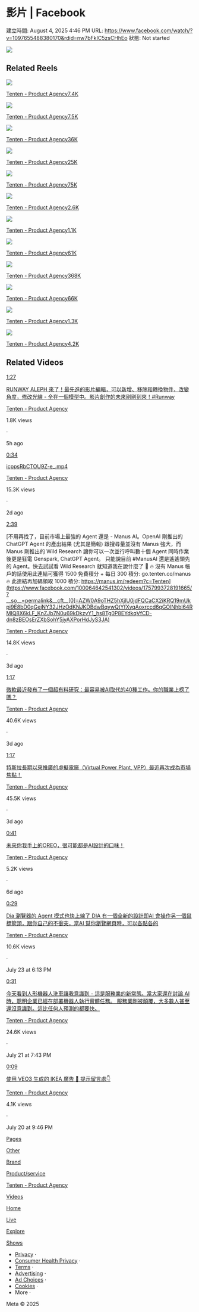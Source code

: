 # 影片 | Facebook

建立時間: August 4, 2025 4:46 PM
URL: https://www.facebook.com/watch/?v=1097655488380170&rdid=nw7bFkIC5zsCHhEo
狀態: Not started

![](https://scontent-hou1-1.xx.fbcdn.net/v/t15.5256-10/527041414_1089455655942951_5255182507547751812_n.jpg?stp=dst-jpg_s960x960_tt6&_nc_cat=106&ccb=1-7&_nc_sid=50ce42&_nc_ohc=wo3Lpn4TE6EQ7kNvwFkeHcK&_nc_oc=AdnZIjvJr1c-okZafpPbdnYFO3ORxkWSdLYzq1oDBxM-_lmRP5MK0u7j7rAN_hA79aE&_nc_zt=23&_nc_ht=scontent-hou1-1.xx&_nc_gid=JeZS0-4k2BxeBu92OXtsqg&oh=00_AfUe3wGMOyGxvlIgDoRZkuq0cn4HYidy-Fho09JJfgHb0w&oe=68966041)

## Related Reels

![](https://scontent-hou1-1.xx.fbcdn.net/v/t15.5256-10/516539001_1059106129680462_8755841215986417065_n.jpg?stp=dst-jpg_s960x960_tt6&_nc_cat=110&ccb=1-7&_nc_sid=73dd82&_nc_ohc=JuoqKsnDIpoQ7kNvwFSEiUB&_nc_oc=AdnNET2--Wp7P6RG1M7dWbLD7qDjtKBcRz63aOmbei9JkKBcAhIxpav7v3tzJdBW2Rs&_nc_zt=23&_nc_ht=scontent-hou1-1.xx&_nc_gid=JeZS0-4k2BxeBu92OXtsqg&oh=00_AfWjOapMlbZOT_OOqr3wMlLQg_UcHkVAwz_CdupZKz5qKw&oe=6896367D)

[Tenten - Product Agency7.4K](https://www.facebook.com/reel/1385194829199570/?s=ifu)

![](https://scontent-hou1-1.xx.fbcdn.net/v/t15.5256-10/514597432_660042207080237_6661153500444747763_n.jpg?stp=dst-jpg_s960x960_tt6&_nc_cat=110&ccb=1-7&_nc_sid=73dd82&_nc_ohc=msTWpPP5waMQ7kNvwFnOXIs&_nc_oc=AdkyZzVxrI33rLLafMPMr8hQXHJtMC_meaIzCJeltsBS2CcS5tsvZnt04PndKRg-ZpY&_nc_zt=23&_nc_ht=scontent-hou1-1.xx&_nc_gid=JeZS0-4k2BxeBu92OXtsqg&oh=00_AfXDi58uTmEFxS-jiLoEj5VxJbBam53QOUTTeVLbVnHsRA&oe=68965D2D)

[Tenten - Product Agency7.5K](https://www.facebook.com/reel/1123120892966714/?s=ifu)

![](https://scontent-hou1-1.xx.fbcdn.net/v/t15.5256-10/511038689_703406805850692_7175230847707235451_n.jpg?stp=dst-jpg_s960x960_tt6&_nc_cat=100&ccb=1-7&_nc_sid=73dd82&_nc_ohc=FXexHBoElfcQ7kNvwG0NtFt&_nc_oc=AdleVz58L1jy58o1ujZvlOf9TKCk5nr58U3t-1RHfdsW3Idlx9cKitI7kfifpkbNDyk&_nc_zt=23&_nc_ht=scontent-hou1-1.xx&_nc_gid=JeZS0-4k2BxeBu92OXtsqg&oh=00_AfUhmE6rHWrQQ6L1KPjhhdvOE1qm2T8Wnpx67i-WEJFcew&oe=6896431E)

[Tenten - Product Agency36K](https://www.facebook.com/reel/1085814753436871/?s=ifu)

![](https://scontent-hou1-1.xx.fbcdn.net/v/t15.5256-10/509415290_973810274739649_8012352370944678950_n.jpg?stp=dst-jpg_s960x960_tt6&_nc_cat=109&ccb=1-7&_nc_sid=73dd82&_nc_ohc=5cZ1eY_9ocwQ7kNvwG4R_8M&_nc_oc=Adl4pqBFH2nOo1vvu1cbCQJog_wvnj1PR2h58j3wDPXsa8kUVzN3G2vhLnZmINPeNqo&_nc_zt=23&_nc_ht=scontent-hou1-1.xx&_nc_gid=JeZS0-4k2BxeBu92OXtsqg&oh=00_AfVNOr7JlciPyp75fdIJAAkx0uvTpj8Mq_lcNTw_aw-iVQ&oe=68966038)

[Tenten - Product Agency25K](https://www.facebook.com/reel/1170014361808422/?s=ifu)

![](https://scontent-hou1-1.xx.fbcdn.net/v/t15.5256-10/508381991_672360589128113_8495459785251967189_n.jpg?stp=dst-jpg_s960x960_tt6&_nc_cat=107&ccb=1-7&_nc_sid=73dd82&_nc_ohc=ZoMcx9BFFo0Q7kNvwFc4Bmn&_nc_oc=Adk23gpdK6nwHivhjgufbKW6fbHYWYcCxs9rTtRyGsxEu0EYAYrWbR4XdVkMuCctLpw&_nc_zt=23&_nc_ht=scontent-hou1-1.xx&_nc_gid=JeZS0-4k2BxeBu92OXtsqg&oh=00_AfWzYDoSmu5onNqjHipE7WO_1ZvoyJnFdHGNkunrXhC0kg&oe=68964376)

[Tenten - Product Agency75K](https://www.facebook.com/reel/2507622169600585/?s=ifu)

![](https://scontent-hou1-1.xx.fbcdn.net/v/t15.5256-10/499666596_2058744217950013_4444954246972313155_n.jpg?stp=dst-jpg_s960x960_tt6&_nc_cat=111&ccb=1-7&_nc_sid=73dd82&_nc_ohc=0D6yTGqVw3AQ7kNvwEyzCfP&_nc_oc=Adme-SAm2kNzk0eradCmzt-4X6_nkHdnGXHoeYDf9NTaxcI1Tf8W4A_ep6oLKg3Pzmc&_nc_zt=23&_nc_ht=scontent-hou1-1.xx&_nc_gid=JeZS0-4k2BxeBu92OXtsqg&oh=00_AfXnc8fn_SbLk3pNPThckrMtGXULBuHPi80mTUnuJ4vfEQ&oe=68966013)

[Tenten - Product Agency2.6K](https://www.facebook.com/reel/1723777734928105/?s=ifu)

![](https://scontent-hou1-1.xx.fbcdn.net/v/t15.5256-10/497696251_690985847200181_7342613810829144641_n.jpg?stp=dst-jpg_s960x960_tt6&_nc_cat=108&ccb=1-7&_nc_sid=73dd82&_nc_ohc=rIysjCY2C8EQ7kNvwEeVHO_&_nc_oc=Adm1SS9OmGmcruCLSCLbg-8orugeRudKMaCr3Y67QYsgaG_uCXgquAuNWJQMfHSrn-Q&_nc_zt=23&_nc_ht=scontent-hou1-1.xx&_nc_gid=JeZS0-4k2BxeBu92OXtsqg&oh=00_AfVGc7bEw_Mc55QmJUGyWjVSjmj_XvwVmIdGhzCEkXQ_uQ&oe=68964EB7)

[Tenten - Product Agency1.1K](https://www.facebook.com/reel/1876965213068395/?s=ifu)

![](https://scontent-hou1-1.xx.fbcdn.net/v/t15.5256-10/497245249_1196901781935149_7531537207072779093_n.jpg?stp=dst-jpg_s960x960_tt6&_nc_cat=110&ccb=1-7&_nc_sid=73dd82&_nc_ohc=Uy96wK_CuBgQ7kNvwEIEmmj&_nc_oc=AdkSXxynFkJky0Op6HwgT2uv2iHcQNy5ltZf149nvdD7LLd9_hGicwUOTFOI5uCgjZU&_nc_zt=23&_nc_ht=scontent-hou1-1.xx&_nc_gid=JeZS0-4k2BxeBu92OXtsqg&oh=00_AfX08pwxZFAIY2o1096xlsyVq4eXObM1MHipdgfSqDdgXA&oe=689639C2)

[Tenten - Product Agency61K](https://www.facebook.com/reel/1240347231147493/?s=ifu)

![](https://scontent-hou1-1.xx.fbcdn.net/v/t15.5256-10/495708903_697901589486225_7185767992188785287_n.jpg?stp=dst-jpg_s960x960_tt6&_nc_cat=107&ccb=1-7&_nc_sid=73dd82&_nc_ohc=fj02BDEcZOcQ7kNvwEHL0YF&_nc_oc=AdmBTsJwL5WzGmTqa9AZQ2EKVoadKM1FBVt5SZ9aQCtzCtxgcQKvuOlsoJdGlNwjvqw&_nc_zt=23&_nc_ht=scontent-hou1-1.xx&_nc_gid=JeZS0-4k2BxeBu92OXtsqg&oh=00_AfXiy1Dexfd-nGw-fQMNhQxACOtVI15LSDC9U5xnSf6qUw&oe=68963AFC)

[Tenten - Product Agency368K](https://www.facebook.com/reel/1462573611862347/?s=ifu)

![](https://scontent-hou1-1.xx.fbcdn.net/v/t15.5256-10/491697844_1009161704264649_3465122173466918481_n.jpg?stp=dst-jpg_s960x960_tt6&_nc_cat=104&ccb=1-7&_nc_sid=73dd82&_nc_ohc=L5kTgIZevQAQ7kNvwGYFv0O&_nc_oc=AdnvPau4H6_VHSMJq_tYiW_5nNGDOPY_ax1WC0SBsYb_zWOXbt9PVUHEJynv9Bb19kQ&_nc_zt=23&_nc_ht=scontent-hou1-1.xx&_nc_gid=JeZS0-4k2BxeBu92OXtsqg&oh=00_AfWritr-zNhh_rhpNmUAji8FFXdfip0d9ITzjy1ftyFXhA&oe=6896421D)

[Tenten - Product Agency66K](https://www.facebook.com/reel/1202091384973363/?s=ifu)

![](https://scontent-hou1-1.xx.fbcdn.net/v/t15.5256-10/494989410_742410118119138_6959230604202318489_n.jpg?stp=dst-jpg_s960x960_tt6&_nc_cat=103&ccb=1-7&_nc_sid=73dd82&_nc_ohc=YxiK_JQ_jngQ7kNvwH-SoKg&_nc_oc=AdncKF-740jpo3YoXsOmunEf_wlKr78pj3bSOGehcK4p8zB3rDvvxr_3XFXQ3I9QWyc&_nc_zt=23&_nc_ht=scontent-hou1-1.xx&_nc_gid=JeZS0-4k2BxeBu92OXtsqg&oh=00_AfUREgPh6L9XV0TyAk_6NaMk4Qk72nK9Fe4u9TR3g2BZBA&oe=68965C3D)

[Tenten - Product Agency1.3K](https://www.facebook.com/reel/1108805437722948/?s=ifu)

![](https://scontent-hou1-1.xx.fbcdn.net/v/t15.5256-10/495648890_626345123790782_4323996478910484614_n.jpg?stp=dst-jpg_s960x960_tt6&_nc_cat=103&ccb=1-7&_nc_sid=73dd82&_nc_ohc=TfEcvFfP_KwQ7kNvwEShYXM&_nc_oc=AdkoY8u6eZGurO5jOz91BrlaoVUeIbVg_a9xNq-hQ18DQESp5Ynzi8rFU9bt4R6vQcg&_nc_zt=23&_nc_ht=scontent-hou1-1.xx&_nc_gid=JeZS0-4k2BxeBu92OXtsqg&oh=00_AfX3Jb0zgfRcm8W6-QZyVM16-8ipqhnvxWUoFv9jOvKiOg&oe=68963B50)

[Tenten - Product Agency4.2K](https://www.facebook.com/reel/1206824421127737/?s=ifu)

## Related Videos

[1:27](https://www.facebook.com/100064642541302/videos/1054893946814049/?__so__=permalink&__cft__[0]=AZVEwQKJj1pxfEAoW8hbG2-trn7sGgn4CB9ByEu_lR7hda0SyPKG8rgEaWYFPINORgf4YZSKgT8yTcdYbTL5nbY0Dkqy2K2yUzTuJPowHZQIrIImPbQe6dGc9uMTDYddyDmu3vIyP4hAN1f72CrA1dXHmBIclXdxCX62Vk9umesEQQ)

[RUNWAY ALEPH 來了！最先進的影片編輯，可以新增、移除和轉換物件，改變角度，修改光線 - 全在一個模型中。影片創作的未來剛剛到來！#Runway](https://www.facebook.com/100064642541302/videos/1054893946814049/?__so__=permalink&__cft__[0]=AZVEwQKJj1pxfEAoW8hbG2-trn7sGgn4CB9ByEu_lR7hda0SyPKG8rgEaWYFPINORgf4YZSKgT8yTcdYbTL5nbY0Dkqy2K2yUzTuJPowHZQIrIImPbQe6dGc9uMTDYddyDmu3vIyP4hAN1f72CrA1dXHmBIclXdxCX62Vk9umesEQQ)

[Tenten - Product Agency](https://www.facebook.com/watch/100064642541302/?__cft__[0]=AZVEwQKJj1pxfEAoW8hbG2-trn7sGgn4CB9ByEu_lR7hda0SyPKG8rgEaWYFPINORgf4YZSKgT8yTcdYbTL5nbY0Dkqy2K2yUzTuJPowHZQIrIImPbQe6dGc9uMTDYddyDmu3vIyP4hAN1f72CrA1dXHmBIclXdxCX62Vk9umesEQQ&__cft__[1]=AZVEwQKJj1pxfEAoW8hbG2-trn7sGgn4CB9ByEu_lR7hda0SyPKG8rgEaWYFPINORgf4YZSKgT8yTcdYbTL5nbY0Dkqy2K2yUzTuJPowHZQIrIImPbQe6dGc9uMTDYddyDmu3vIyP4hAN1f72CrA1dXHmBIclXdxCX62Vk9umesEQQ)

1.8K views

·

5h ago

[0:34](https://www.facebook.com/100064642541302/videos/2488301388209670/?__so__=permalink&__cft__[0]=AZXVKric92bTLazBiJIGIOhTR6n3DxD2MnDko70Ha722q45R6K1RNsPLHJvw-nQ86VzcCovXDxDifHKsbC-_DwpUcDua2TAyx_XjDuWiz_nnpX0TjIPJziV61iOXTBTQsiuVyiTQ5vFZ-2fssfExPq77SGUovcJm4_lWDYXhwzXV0A)

[icppsRbCTOU9Z-e_.mp4](https://www.facebook.com/100064642541302/videos/2488301388209670/?__so__=permalink&__cft__[0]=AZXVKric92bTLazBiJIGIOhTR6n3DxD2MnDko70Ha722q45R6K1RNsPLHJvw-nQ86VzcCovXDxDifHKsbC-_DwpUcDua2TAyx_XjDuWiz_nnpX0TjIPJziV61iOXTBTQsiuVyiTQ5vFZ-2fssfExPq77SGUovcJm4_lWDYXhwzXV0A)

[Tenten - Product Agency](https://www.facebook.com/watch/100064642541302/?__cft__[0]=AZXVKric92bTLazBiJIGIOhTR6n3DxD2MnDko70Ha722q45R6K1RNsPLHJvw-nQ86VzcCovXDxDifHKsbC-_DwpUcDua2TAyx_XjDuWiz_nnpX0TjIPJziV61iOXTBTQsiuVyiTQ5vFZ-2fssfExPq77SGUovcJm4_lWDYXhwzXV0A&__cft__[1]=AZXVKric92bTLazBiJIGIOhTR6n3DxD2MnDko70Ha722q45R6K1RNsPLHJvw-nQ86VzcCovXDxDifHKsbC-_DwpUcDua2TAyx_XjDuWiz_nnpX0TjIPJziV61iOXTBTQsiuVyiTQ5vFZ-2fssfExPq77SGUovcJm4_lWDYXhwzXV0A)

15.3K views

·

2d ago

[2:39](https://www.facebook.com/100064642541302/videos/1757993728191665/?__so__=permalink&__cft__[0]=AZW0A9oTHZ5hXjlU0jdFQCaCX2iKRQ19mUkpi9E8bD0qGejNY32JHzOdKNJKDBdwBqywQtYfXyqAoxrccd6qGOlNhbl64RMIQ8X6kLF_KnZJb7N0u69kDkzvY1_hs8Tg0P8EYdkqVfCD-dn8zBEOsErZXbSohY5jyAXPorHdJyS3JA)

[不用再找了，目前市場上最強的 Agent 還是 - Manus AI。OpenAI 剛推出的 ChatGPT Agent 的產出結果 (尤其是簡報) 跟搜尋量並沒有 Manus 強大，而 Manus 剛推出的 Wild Research 讓你可以一次並行呼叫數十個 Agent 同時作業後更是狂電 Genspark, ChatGPT Agent。 只能說目前 #ManusAI 還是遙遙領先的 Agent。快去試試看 Wild Research 就知道我在說什麼了 🙂 🔥 沒有 Manus 帳戶的話使用此連結可獲得 1500 免費積分 + 每日 300 積分: go.tenten.co/manus 🔥 此連結再加碼領取 1000 積分: https://manus.im/redeem?c=Tenten](https://www.facebook.com/100064642541302/videos/1757993728191665/?__so__=permalink&__cft__[0]=AZW0A9oTHZ5hXjlU0jdFQCaCX2iKRQ19mUkpi9E8bD0qGejNY32JHzOdKNJKDBdwBqywQtYfXyqAoxrccd6qGOlNhbl64RMIQ8X6kLF_KnZJb7N0u69kDkzvY1_hs8Tg0P8EYdkqVfCD-dn8zBEOsErZXbSohY5jyAXPorHdJyS3JA)

[Tenten - Product Agency](https://www.facebook.com/watch/100064642541302/?__cft__[0]=AZW0A9oTHZ5hXjlU0jdFQCaCX2iKRQ19mUkpi9E8bD0qGejNY32JHzOdKNJKDBdwBqywQtYfXyqAoxrccd6qGOlNhbl64RMIQ8X6kLF_KnZJb7N0u69kDkzvY1_hs8Tg0P8EYdkqVfCD-dn8zBEOsErZXbSohY5jyAXPorHdJyS3JA&__cft__[1]=AZW0A9oTHZ5hXjlU0jdFQCaCX2iKRQ19mUkpi9E8bD0qGejNY32JHzOdKNJKDBdwBqywQtYfXyqAoxrccd6qGOlNhbl64RMIQ8X6kLF_KnZJb7N0u69kDkzvY1_hs8Tg0P8EYdkqVfCD-dn8zBEOsErZXbSohY5jyAXPorHdJyS3JA)

14.8K views

·

3d ago

[1:17](https://www.facebook.com/100064642541302/videos/2217135638731419/?__so__=permalink&__cft__[0]=AZVsffmrFqoqfGvs23oxvzG948eHGH6SxUWqxUVuFxV3yBzm4M8mCQhGwU_tj1fGEyC_IGZPBQ2vEscow6iv6N469aSjf-7TXL6Hx0aHkCb7Yu5e--9QXzPm7lWiRyzWNDiE2K3AULbDivJ3UU61X_0Zpsdr5Nwae9UfiebFXeNP5A)

[微軟最近發布了一個超有料研究：最容易被AI取代的40種工作。你的職業上榜了嗎？](https://www.facebook.com/100064642541302/videos/2217135638731419/?__so__=permalink&__cft__[0]=AZVsffmrFqoqfGvs23oxvzG948eHGH6SxUWqxUVuFxV3yBzm4M8mCQhGwU_tj1fGEyC_IGZPBQ2vEscow6iv6N469aSjf-7TXL6Hx0aHkCb7Yu5e--9QXzPm7lWiRyzWNDiE2K3AULbDivJ3UU61X_0Zpsdr5Nwae9UfiebFXeNP5A)

[Tenten - Product Agency](https://www.facebook.com/watch/100064642541302/?__cft__[0]=AZVsffmrFqoqfGvs23oxvzG948eHGH6SxUWqxUVuFxV3yBzm4M8mCQhGwU_tj1fGEyC_IGZPBQ2vEscow6iv6N469aSjf-7TXL6Hx0aHkCb7Yu5e--9QXzPm7lWiRyzWNDiE2K3AULbDivJ3UU61X_0Zpsdr5Nwae9UfiebFXeNP5A&__cft__[1]=AZVsffmrFqoqfGvs23oxvzG948eHGH6SxUWqxUVuFxV3yBzm4M8mCQhGwU_tj1fGEyC_IGZPBQ2vEscow6iv6N469aSjf-7TXL6Hx0aHkCb7Yu5e--9QXzPm7lWiRyzWNDiE2K3AULbDivJ3UU61X_0Zpsdr5Nwae9UfiebFXeNP5A)

40.6K views

·

3d ago

[1:17](https://www.facebook.com/100064642541302/videos/2565019287187530/?__so__=permalink&__cft__[0]=AZUsJ7TsBY7xVLuoLHpOqq1XAjbd7vMq10rZe3J7o5yhCDdES3EM-yLMd5eGf0QGobH1PsxjxqNuYev4eHDpSVPXsqI5dRCmdTFVUte5OE_4tqgpxXgsjmOMADBywAqKQBdz_0bIEWMxCRn9RnGqpYmWogpxDqLkpOJHeM6OfF99ew)

[特斯拉長期以來推廣的虛擬電廠（Virtual Power Plant, VPP）最近再次成為市場焦點！](https://www.facebook.com/100064642541302/videos/2565019287187530/?__so__=permalink&__cft__[0]=AZUsJ7TsBY7xVLuoLHpOqq1XAjbd7vMq10rZe3J7o5yhCDdES3EM-yLMd5eGf0QGobH1PsxjxqNuYev4eHDpSVPXsqI5dRCmdTFVUte5OE_4tqgpxXgsjmOMADBywAqKQBdz_0bIEWMxCRn9RnGqpYmWogpxDqLkpOJHeM6OfF99ew)

[Tenten - Product Agency](https://www.facebook.com/watch/100064642541302/?__cft__[0]=AZUsJ7TsBY7xVLuoLHpOqq1XAjbd7vMq10rZe3J7o5yhCDdES3EM-yLMd5eGf0QGobH1PsxjxqNuYev4eHDpSVPXsqI5dRCmdTFVUte5OE_4tqgpxXgsjmOMADBywAqKQBdz_0bIEWMxCRn9RnGqpYmWogpxDqLkpOJHeM6OfF99ew&__cft__[1]=AZUsJ7TsBY7xVLuoLHpOqq1XAjbd7vMq10rZe3J7o5yhCDdES3EM-yLMd5eGf0QGobH1PsxjxqNuYev4eHDpSVPXsqI5dRCmdTFVUte5OE_4tqgpxXgsjmOMADBywAqKQBdz_0bIEWMxCRn9RnGqpYmWogpxDqLkpOJHeM6OfF99ew)

45.5K views

·

3d ago

[0:41](https://www.facebook.com/100064642541302/videos/1644840062864193/?__so__=permalink&__cft__[0]=AZWRocLeRuv9H-b8XHRmNggoK5iWNpiOBKvyOkRuhCzyJJL5un6UB14FbTNU3hO9XjxubFmvP4wozZWwL9o5EHic5RvygHcnxIXUma_cHMIbr8jYisOvwETAlRQLTNJTrHvR7qppwN3yIUf1QL6LTuHWFFZnLPHFYMPC5APti4bc4w)

[未來你我手上的OREO，很可能都是AI設計的口味！](https://www.facebook.com/100064642541302/videos/1644840062864193/?__so__=permalink&__cft__[0]=AZWRocLeRuv9H-b8XHRmNggoK5iWNpiOBKvyOkRuhCzyJJL5un6UB14FbTNU3hO9XjxubFmvP4wozZWwL9o5EHic5RvygHcnxIXUma_cHMIbr8jYisOvwETAlRQLTNJTrHvR7qppwN3yIUf1QL6LTuHWFFZnLPHFYMPC5APti4bc4w)

[Tenten - Product Agency](https://www.facebook.com/watch/100064642541302/?__cft__[0]=AZWRocLeRuv9H-b8XHRmNggoK5iWNpiOBKvyOkRuhCzyJJL5un6UB14FbTNU3hO9XjxubFmvP4wozZWwL9o5EHic5RvygHcnxIXUma_cHMIbr8jYisOvwETAlRQLTNJTrHvR7qppwN3yIUf1QL6LTuHWFFZnLPHFYMPC5APti4bc4w&__cft__[1]=AZWRocLeRuv9H-b8XHRmNggoK5iWNpiOBKvyOkRuhCzyJJL5un6UB14FbTNU3hO9XjxubFmvP4wozZWwL9o5EHic5RvygHcnxIXUma_cHMIbr8jYisOvwETAlRQLTNJTrHvR7qppwN3yIUf1QL6LTuHWFFZnLPHFYMPC5APti4bc4w)

5.2K views

·

6d ago

[0:29](https://www.facebook.com/100064642541302/videos/1248705920370478/?__so__=permalink&__cft__[0]=AZXJ71EDcm8Ng14dqeyJ39NFAev_6tqLTuJcYmamC-Q8DY3Z8PD8PTgXAquL0vOs3xkFO8ge5Ws1pHqHgCIziveGVfYN2DQjUzt5SkwHgZryLulHf_Bj2irgMVBJVk-oGUuyECQpBUoatiC7Puo4ljDwk748runM2kuDjo_QqTfeGw)

[Dia 瀏覽器的 Agent 模式也快上線了 DIA 有一個全新的設計即AI 會操作另一個鼠標箭頭，跟你自己的不衝突，當AI 幫你瀏覽網頁時，可以各點各的](https://www.facebook.com/100064642541302/videos/1248705920370478/?__so__=permalink&__cft__[0]=AZXJ71EDcm8Ng14dqeyJ39NFAev_6tqLTuJcYmamC-Q8DY3Z8PD8PTgXAquL0vOs3xkFO8ge5Ws1pHqHgCIziveGVfYN2DQjUzt5SkwHgZryLulHf_Bj2irgMVBJVk-oGUuyECQpBUoatiC7Puo4ljDwk748runM2kuDjo_QqTfeGw)

[Tenten - Product Agency](https://www.facebook.com/watch/100064642541302/?__cft__[0]=AZXJ71EDcm8Ng14dqeyJ39NFAev_6tqLTuJcYmamC-Q8DY3Z8PD8PTgXAquL0vOs3xkFO8ge5Ws1pHqHgCIziveGVfYN2DQjUzt5SkwHgZryLulHf_Bj2irgMVBJVk-oGUuyECQpBUoatiC7Puo4ljDwk748runM2kuDjo_QqTfeGw&__cft__[1]=AZXJ71EDcm8Ng14dqeyJ39NFAev_6tqLTuJcYmamC-Q8DY3Z8PD8PTgXAquL0vOs3xkFO8ge5Ws1pHqHgCIziveGVfYN2DQjUzt5SkwHgZryLulHf_Bj2irgMVBJVk-oGUuyECQpBUoatiC7Puo4ljDwk748runM2kuDjo_QqTfeGw)

10.6K views

·

July 23 at 6:13 PM

[0:31](https://www.facebook.com/100064642541302/videos/1411960036721059/?__so__=permalink&__cft__[0]=AZUUTO4oPwRfusObLE6IXWBlQad-S_NLzUOWBcjSe1fgbnwhqEm1vcOhsrkfE981e_5ellZqihuBK7OlkE1hm5X4yMNho_OFbZIRjsUIya0uHtuBgOLxOXMvARB-u5MKOZB4xwZaoMnoEsYFb_w1NC5jQB6CsptBinWKsZOdFFE6jw)

[今天看到人形機器人洗車讓我意識到 - 這是服務業的新常態。當大家還在討論 AI 時，聰明企業已經在部署機器人執行實體任務。 服務業剛被顛覆，大多數人甚至還沒意識到。這比任何人預測的都要快。](https://www.facebook.com/100064642541302/videos/1411960036721059/?__so__=permalink&__cft__[0]=AZUUTO4oPwRfusObLE6IXWBlQad-S_NLzUOWBcjSe1fgbnwhqEm1vcOhsrkfE981e_5ellZqihuBK7OlkE1hm5X4yMNho_OFbZIRjsUIya0uHtuBgOLxOXMvARB-u5MKOZB4xwZaoMnoEsYFb_w1NC5jQB6CsptBinWKsZOdFFE6jw)

[Tenten - Product Agency](https://www.facebook.com/watch/100064642541302/?__cft__[0]=AZUUTO4oPwRfusObLE6IXWBlQad-S_NLzUOWBcjSe1fgbnwhqEm1vcOhsrkfE981e_5ellZqihuBK7OlkE1hm5X4yMNho_OFbZIRjsUIya0uHtuBgOLxOXMvARB-u5MKOZB4xwZaoMnoEsYFb_w1NC5jQB6CsptBinWKsZOdFFE6jw&__cft__[1]=AZUUTO4oPwRfusObLE6IXWBlQad-S_NLzUOWBcjSe1fgbnwhqEm1vcOhsrkfE981e_5ellZqihuBK7OlkE1hm5X4yMNho_OFbZIRjsUIya0uHtuBgOLxOXMvARB-u5MKOZB4xwZaoMnoEsYFb_w1NC5jQB6CsptBinWKsZOdFFE6jw)

24.6K views

·

July 21 at 7:43 PM

[0:09](https://www.facebook.com/100064642541302/videos/606834195822523/?__so__=permalink&__cft__[0]=AZU8iKbDm94KjeqkITDake-al_GElGRdD8yo7hHVXHwQIah6liDtrmHkeegdcSco0GnaMXhLAKkyjBPIj-mnSLF7D16YoEQ5uJeRL3F7ZmC74OoP94_dAkEVslSny5NWUkMayKvoXk5lcpjRaA3ZhnyJImpHMSvsbIbsbepOKnkoGw)

[使用 VEO3 生成的 IKEA 廣告 🤯 提示留言處👇](https://www.facebook.com/100064642541302/videos/606834195822523/?__so__=permalink&__cft__[0]=AZU8iKbDm94KjeqkITDake-al_GElGRdD8yo7hHVXHwQIah6liDtrmHkeegdcSco0GnaMXhLAKkyjBPIj-mnSLF7D16YoEQ5uJeRL3F7ZmC74OoP94_dAkEVslSny5NWUkMayKvoXk5lcpjRaA3ZhnyJImpHMSvsbIbsbepOKnkoGw)

[Tenten - Product Agency](https://www.facebook.com/watch/100064642541302/?__cft__[0]=AZU8iKbDm94KjeqkITDake-al_GElGRdD8yo7hHVXHwQIah6liDtrmHkeegdcSco0GnaMXhLAKkyjBPIj-mnSLF7D16YoEQ5uJeRL3F7ZmC74OoP94_dAkEVslSny5NWUkMayKvoXk5lcpjRaA3ZhnyJImpHMSvsbIbsbepOKnkoGw&__cft__[1]=AZU8iKbDm94KjeqkITDake-al_GElGRdD8yo7hHVXHwQIah6liDtrmHkeegdcSco0GnaMXhLAKkyjBPIj-mnSLF7D16YoEQ5uJeRL3F7ZmC74OoP94_dAkEVslSny5NWUkMayKvoXk5lcpjRaA3ZhnyJImpHMSvsbIbsbepOKnkoGw)

4.1K views

·

July 20 at 9:46 PM

[Pages](https://www.facebook.com/pages/category/)

[Other](https://www.facebook.com/pages/category/topic-other/)

[Brand](https://www.facebook.com/pages/category/brand/)

[Product/service](https://www.facebook.com/pages/category/product-service/)

[Tenten - Product Agency](https://www.facebook.com/tentencreative/)

[Videos](https://www.facebook.com/tentencreative/videos/)

[Home](https://www.facebook.com/watch/)

[Live](https://www.facebook.com/watch/live/?ref=watch)

[Explore](https://www.facebook.com/watch/topic/)

[Shows](https://www.facebook.com/watch/shows/)

- [Privacy](https://www.facebook.com/privacy/policy/?entry_point=comet_dropdown) ·
- [Consumer Health Privacy](https://www.facebook.com/privacy/policies/health/) ·
- [Terms](https://www.facebook.com/policies?ref=pf) ·
- [Advertising](https://www.facebook.com/business/) ·
- [Ad Choices](https://www.facebook.com/help/568137493302217)  ·
- [Cookies](https://www.facebook.com/policies/cookies/) ·
- More ·

Meta © 2025